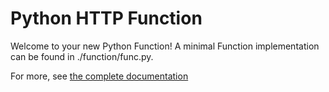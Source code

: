 # Python HTTP Function

Welcome to your new Python Function! A minimal Function implementation can
be found in ./function/func.py.

For more, see [the complete documentation]('https://github.com/knative/func/tree/main/docs')
